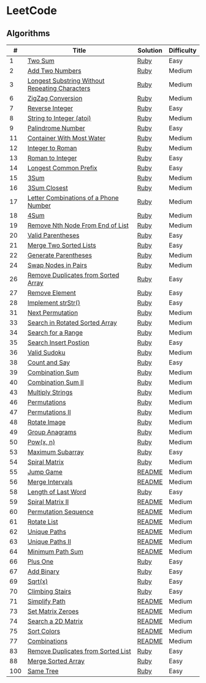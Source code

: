 # LeetCode 
## Algorithms

| # | Title | Solution | Difficulty |
|---| ----- | -------- | ---------- |
|1|[Two Sum](https://leetcode.com/problems/two-sum/description/)|[Ruby](./algorithms/two_sum.rb)|Easy|
|2|[Add Two Numbers](https://leetcode.com/problems/add-two-numbers/description/)|[Ruby](./algorithms/add_two_numbers.rb)|Medium|
|3|[Longest Substring Without Repeating Characters](https://leetcode.com/problems/longest-substring-without-repeating-characters/description/)|[Ruby](./algorithms/longest_substring_without_repeating_characters.rb)|Medium|
|6|[ZigZag Conversion](https://leetcode.com/problems/zigzag-conversion/description/)|[Ruby](./algorithms/zigzag_conversion.rb)|Medium|
|7|[Reverse Integer](https://leetcode.com/problems/reverse-integer/description/)|[Ruby](./algorithms/reverse_integer.rb)|Easy|
|8|[String to Integer (atoi)](https://leetcode.com/problems/string-to-integer-atoi/description/)|[Ruby](./algorithms/string_to_integer_atoi.rb)|Medium|
|9|[Palindrome Number](https://leetcode.com/problems/palindrome-number/description/)|[Ruby](./algorithms/palindrome_number.rb)|Easy|
|11|[Container With Most Water](https://leetcode.com/problems/container-with-most-water/description/)|[Ruby](./algorithms/container_with_most_water.rb)|Medium|
|12|[Integer to Roman](https://leetcode.com/problems/integer-to-roman/description/)|[Ruby](./algorithms/integer_to_roman.rb)|Medium|
|13|[Roman to Integer](https://leetcode.com/problems/roman-to-integer/description/)|[Ruby](./algorithms/roman_to_integer.rb)|Easy|
|14|[Longest Common Prefix](https://leetcode.com/problems/longest-common-prefix/description/)|[Ruby](./algorithms/longest_common_prefix.rb)|Easy|
|15|[3Sum](https://leetcode.com/problems/3sum/description/)|[Ruby](./algorithms/three_sum.rb)|Medium|
|16|[3Sum Closest](https://leetcode.com/problems/3sum-closest/description/)|[Ruby](./algorithms/three_sum_closest.rb)|Medium|
|17|[Letter Combinations of a Phone Number](https://leetcode.com/problems/letter-combinations-of-a-phone-number/description/)|[Ruby](./algorithms/letter_combinations_of_a_phone_number.rb)|Medium|
|18|[4Sum](https://leetcode.com/problems/4sum/description/)|[Ruby](./algorithms/four_sum.rb)|Medium|
|19|[Remove Nth Node From End of List](https://leetcode.com/problems/remove-nth-node-from-end-of-list/description/)|[Ruby](./algorithms/remove_nth_from_end_of_list.rb)|Medium|
|20|[Valid Parentheses](https://leetcode.com/problems/valid-parentheses/description/)|[Ruby](./algorithms/valid_parentheses.rb)|Easy|
|21|[Merge Two Sorted Lists](https://leetcode.com/problems/merge-two-sorted-lists/description/)|[Ruby](./algorithms/merge_two_sorted_lists.rb)|Easy|
|22|[Generate Parentheses](https://leetcode.com/problems/generate-parentheses/description/)|[Ruby](./algorithms/generate_parentheses.rb)|Medium|
|24|[Swap Nodes in Pairs](https://leetcode.com/problems/swap-nodes-in-pairs/description/)|[Ruby](./algorithms/swap_nodes_in_pairs.rb)|Medium|
|26|[Remove Duplicates from Sorted Array](https://leetcode.com/problems/remove-duplicates-from-sorted-array/description/)|[Ruby](./algorithms/remove_duplicates_from_sorted_array.rb)|Easy|
|27|[Remove Element](https://leetcode.com/problems/remove-element/description/)|[Ruby](./algorithms/remove_element.rb)|Easy|
|28|[Implement strStr()](https://leetcode.com/problems/impelement-strstr/description/)|[Ruby](./algorithms/implement_strstr.rb)|Easy|
|31|[Next Permutation](https://leetcode.com/problems/next-permutation/description/)|[Ruby](./algorithms/next_permutation.rb)|Medium|
|33|[Search in Rotated Sorted Array](https://leetcode.com/problems/search-in-rotated-sorted-array/description/)|[Ruby](./algorithms/search_in_rotated_sorted_array.rb)|Medium|
|34|[Search for a Range](https://leetcode.com/problems/search-for-range/description/)|[Ruby](./algorithms/search_for_a_range.rb)|Medium|
|35|[Search Insert Postion](https://leetcode.com/problems/search-insert-position/description/)|[Ruby](./algorithms/search_insert_position.rb)|Easy|
|36|[Valid Sudoku](https://leetcode.com/problems/valid-sudoku/description/)|[Ruby](./algorithms/valid_sudoku.rb)|Medium|
|38|[Count and Say](https://leetcode.com/problems/count-and-say/description/)|[Ruby](./algorithms/count_and_say.rb)|Easy|
|39|[Combination Sum](https://leetcode.com/problems/combination-sum/description/)|[Ruby](./algorithms/combination_sum.rb)|Medium|
|40|[Combination Sum II](https://leetcode.com/problems/combination-sum-ii/description/)|[Ruby](./algorithms/combination_sum_ii.rb)|Medium|
|43|[Multiply Strings](https://leetcode.com/problems/multiply-strings/description/)|[Ruby](./algorithms/multiply_strings.rb)|Medium|
|46|[Permutations](https://leetcode.com/problems/permutations/description/)|[Ruby](./algorithms/permutations.rb)|Medium|
|47|[Permutations II](https://leetcode.com/problems/permutations-ii/description/)|[Ruby](./algorithms/permutations_ii.rb)|Medium|
|48|[Rotate Image](https://leetcode.com/problems/rotate-image/description/)|[Ruby](./algorithms/rotate_image.rb)|Medium|
|49|[Group Anagrams](https://leetcode.com/problems/group-anagrams/description/)|[Ruby](./algorithms/group_anagrams.rb)|Medium|
|50|[Pow(x, n)](https://leetcode.com/problems/powx-n/description/)|[Ruby](./algorithms/powx_n.rb)|Medium|
|53|[Maximum Subarray](https://leetcode.com/problems/maximum-subarray/description/)|[Ruby](./algorithms/maximum_subarray.rb)|Easy|
|54|[Spiral Matrix](https://leetcode.com/problems/spiral-matrix/description/)|[Ruby](./algorithms/spiral_matrix.rb)|Medium|
|55|[Jump Game](https://leetcode.com/problems/jump-game/description/)|[README](./algorithms/jump_game)|Medium|
|56|[Merge Intervals](https://leetcode.com/problems/merge-intervals/description/)|[README](./algorithms/merge_intervals)|Medium|
|58|[Length of Last Word](https://leetcode.com/problems/length-of-last-word/description/)|[Ruby](./algorithms/length_of_last_word.rb)|Easy|
|59|[Spiral Matrix II](https://leetcode.com/problems/spiral-matrix-ii/description/)|[README](./algorithms/spiral_matrix_ii)|Medium|
|60|[Permutation Sequence](https://leetcode.com/problems/permutation-sequence/description/)|[README](./algorithms/permutation_sequence)|Medium|
|61|[Rotate List](https://leetcode.com/problems/rotate-list/description/)|[README](./algorithms/rotate_list)|Medium|
|62|[Unique Paths](https://leetcode.com/problems/unique-paths/description/)|[README](./algorithms/unique_paths)|Medium|
|63|[Unique Paths II](https://leetcode.com/problems/unique-paths-ii/description/)|[README](./algorithms/unique_paths_ii)|Medium|
|64|[Minimum Path Sum](https://leetcode.com/problems/minimum-path-sum/description/)|[README](./algorithms/minimum_path_sum)|Medium|
|66|[Plus One](https://leetcode.com/problems/plus-one/description/)|[Ruby](./algorithms/plus_one.rb)|Easy|
|67|[Add Binary](https://leetcode.com/problems/add-binary/description/)|[Ruby](./algorithms/add_binary.rb)|Easy|
|69|[Sqrt(x)](https://leetcode.com/problems/sqrtx/description/)|[Ruby](./algorithms/sqrtx.rb)|Easy|
|70|[Climbing Stairs](https://leetcode.com/problems/climbing-stairs/description/)|[Ruby](./algorithms/climbing_stairs.rb)|Easy|
|71|[Simplify Path](https://leetcode.com/problems/simplify-path/description/)|[README](./algorithms/simplify_path)|Medium|
|73|[Set Matrix Zeroes](https://leetcode.com/problems/set-matrix-zeroes/description/)|[README](./algorithms/set_matrix_zeroes)|Medium|
|74|[Search a 2D Matrix](https://leetcode.com/problems/search-a-2d-matrix/description/)|[README](./algorithms/search_a_2d_matrix)|Medium|
|75|[Sort Colors](https://leetcode.com/problems/sort-colors/description/)|[README](./algorithms/sort_colors)|Medium|
|77|[Combinations](https://leetcode.com/problems/combinations/description/)|[README](./algorithms/combinations)|Medium|
|83|[Remove Duplicates from Sorted List](https://leetcode.com/problems/remove-duplicates-from-sorted-list/description/)|[Ruby](./algorithms/remove_duplicates_from_sorted_list.rb)|Easy|
|88|[Merge Sorted Array](https://leetcode.com/problems/merge-sorted-array/description/)|[Ruby](./algorithms/merge_sorted_array.rb)|Easy|
|100|[Same Tree](https://leetcode.com/problems/same-tree/description/)|[Ruby](./algorithms/same_tree.rb)|Easy|
